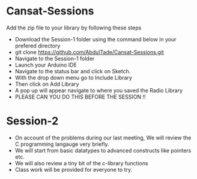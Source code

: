 # Cansat-Sessions
Add the zip file to your library by following these steps

* Download the Session-1 folder using the command below in your prefered directory
* git clone https://github.com/AbdulTade/Cansat-Sessions.git
* Navigate to the Session-1 folder
* Launch your Arduino IDE
* Navigate to the status bar and click on Sketch.
* With the drop down menu go to Include Library
* Then click on Add Library
* A pop up will appear navigate to where you saved the Radio Library
* PLEASE CAN YOU DO THIS BEFORE THE SESSION !!

# Session-2

* On account of the problems during our last meeting, We will review the C programming langauge very briefly.
* We will start from basic datatypes to advanced constructs like pointers etc.
* We will also review a tiny bit of the c-library functions
* Class work will be provided for everyone to try.

